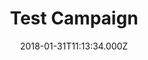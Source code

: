 ---
campaign-uuid: "c-6f797741-7a9e-44ec-a7bd-e4d8265ce401"
type: "Competition"
category: "Test"
date: "2018-01-31T11:13:34.000Z"
end-date: "2018-01-31T00:00:00.000Z"
disable-form: false
is_promoted: true
has_entry_page: true
title: "Test Campaign"
competition-description: "This is a test"
hero-header: "Test Campaign Hero"
hero-subheader: "Subhero"
terms-confirmation: "N/A"
banner-img: "test.png"
logo-left-href: "https://google.com"
logo-left-image: "https://assets.expresslyapp.com/asset-46edea12-472b-4400-8142-33c89915ab45.png"
logo-left-title: "Madison"
bg-image-hero: "logo.png"
bg-image-first: "s1.png"
bg-image-second: "s2.png"
bg-image-third: "“This is a test ‘of’ quotes” and currency £"
section1-content: "Section1"
section2-content: "Section2"
section3-content: "Section 3"
entry-title: "Enter now"
entry-content: "By filling in the form"
has-winner: false
---